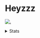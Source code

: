 # Heyzzz  

[![.](https://skillicons.dev/icons?i=js,java)](https://skillicons.dev)  

<details>
<summary>Stats</summary
<!--START_SECTION:waka-->

```txt
HTML          27 mins         █████████████░░░░░░░░░░░░   51.88 %
Other         13 mins         ██████▓░░░░░░░░░░░░░░░░░░   26.44 %
CSS           10 mins         █████░░░░░░░░░░░░░░░░░░░░   20.32 %
XML           0 secs          ▒░░░░░░░░░░░░░░░░░░░░░░░░   00.96 %
JSON          0 secs          ░░░░░░░░░░░░░░░░░░░░░░░░░   00.40 %
```

<!--END_SECTION:waka-->
</details>
